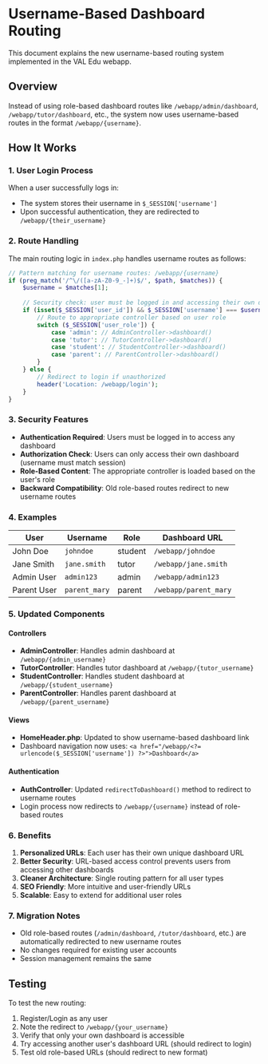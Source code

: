 # Username-Based Dashboard Routing

This document explains the new username-based routing system implemented in the VAL Edu webapp.

## Overview

Instead of using role-based dashboard routes like `/webapp/admin/dashboard`, `/webapp/tutor/dashboard`, etc., the system now uses username-based routes in the format `/webapp/{username}`.

## How It Works

### 1. User Login Process
When a user successfully logs in:
- The system stores their username in `$_SESSION['username']`
- Upon successful authentication, they are redirected to `/webapp/{their_username}`

### 2. Route Handling
The main routing logic in `index.php` handles username routes as follows:

```php
// Pattern matching for username routes: /webapp/{username}
if (preg_match('/^\/([a-zA-Z0-9_-]+)$/', $path, $matches)) {
    $username = $matches[1];
    
    // Security check: user must be logged in and accessing their own dashboard
    if (isset($_SESSION['user_id']) && $_SESSION['username'] === $username) {
        // Route to appropriate controller based on user role
        switch ($_SESSION['user_role']) {
            case 'admin': // AdminController->dashboard()
            case 'tutor': // TutorController->dashboard() 
            case 'student': // StudentController->dashboard()
            case 'parent': // ParentController->dashboard()
        }
    } else {
        // Redirect to login if unauthorized
        header('Location: /webapp/login');
    }
}
```

### 3. Security Features
- **Authentication Required**: Users must be logged in to access any dashboard
- **Authorization Check**: Users can only access their own dashboard (username must match session)
- **Role-Based Content**: The appropriate controller is loaded based on the user's role
- **Backward Compatibility**: Old role-based routes redirect to new username routes

### 4. Examples

| User | Username | Role | Dashboard URL |
|------|----------|------|---------------|
| John Doe | `johndoe` | student | `/webapp/johndoe` |
| Jane Smith | `jane.smith` | tutor | `/webapp/jane.smith` |
| Admin User | `admin123` | admin | `/webapp/admin123` |
| Parent User | `parent_mary` | parent | `/webapp/parent_mary` |

### 5. Updated Components

#### Controllers
- **AdminController**: Handles admin dashboard at `/webapp/{admin_username}`
- **TutorController**: Handles tutor dashboard at `/webapp/{tutor_username}`
- **StudentController**: Handles student dashboard at `/webapp/{student_username}`
- **ParentController**: Handles parent dashboard at `/webapp/{parent_username}`

#### Views
- **HomeHeader.php**: Updated to show username-based dashboard link
- Dashboard navigation now uses: `<a href="/webapp/<?= urlencode($_SESSION['username']) ?>">Dashboard</a>`

#### Authentication
- **AuthController**: Updated `redirectToDashboard()` method to redirect to username routes
- Login process now redirects to `/webapp/{username}` instead of role-based routes

### 6. Benefits

1. **Personalized URLs**: Each user has their own unique dashboard URL
2. **Better Security**: URL-based access control prevents users from accessing other dashboards
3. **Cleaner Architecture**: Single routing pattern for all user types
4. **SEO Friendly**: More intuitive and user-friendly URLs
5. **Scalable**: Easy to extend for additional user roles

### 7. Migration Notes

- Old role-based routes (`/admin/dashboard`, `/tutor/dashboard`, etc.) are automatically redirected to new username routes
- No changes required for existing user accounts
- Session management remains the same

## Testing

To test the new routing:

1. Register/Login as any user
2. Note the redirect to `/webapp/{your_username}`
3. Verify that only your own dashboard is accessible
4. Try accessing another user's dashboard URL (should redirect to login)
5. Test old role-based URLs (should redirect to new format)
